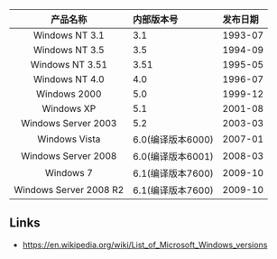 



| 产品名称 | 内部版本号 | 发布日期 |
|:---:|:--- |:--- |
| Windows NT 3.1 | 3.1 | 1993-07 |
| Windows NT 3.5 | 3.5 | 1994-09 |
| Windows NT 3.51 | 3.51 | 1995-05 |
| Windows NT 4.0 | 4.0 | 1996-07 |
| Windows 2000 | 5.0 | 1999-12 |
| Windows XP | 5.1 | 2001-08 |
| Windows Server 2003 | 5.2 | 2003-03 |
| Windows Vista | 6.0(编译版本6000) | 2007-01 |
| Windows Server 2008 | 6.0(编译版本6001) | 2008-03 |
| Windows 7 | 6.1(编译版本7600) | 2009-10 |
| Windows Server 2008 R2 | 6.1(编译版本7600) | 2009-10 |




 ## Links


 * <https://en.wikipedia.org/wiki/List_of_Microsoft_Windows_versions>